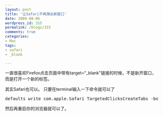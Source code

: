 ```yaml
---
layout: post
title: '让Safari不再弹出新窗口'
date: 2009-08-06
wordpress_id: 315
permalink: /blogs/315
comments: true
categories:
- Mac
tags:
- safari
- _blank

---
```

一直很喜欢Firefox点击页面中带有target=“_blank"链接的时候，不是新开窗口，而是打开一个新的标签。 

其实Safari也可以。 只要在terminal输入一下命令就可以了
<pre class="prettyprint linenums">
defaults write com.apple.Safari TargetedClicksCreateTabs -bool true
</pre>

然后再重启你的浏览器就可以了。
